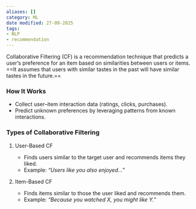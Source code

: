 ```yaml
---
aliases: []
category: ML
date modified: 27-09-2025
tags:
- NLP
- recommendation
---
```

Collaborative Filtering (CF) is a recommendation technique that predicts a user’s preference for an item based on similarities between users or items. ==It assumes that users with similar tastes in the past will have similar tastes in the future.==
### How It Works

* Collect user–item interaction data (ratings, clicks, purchases).
* Predict unknown preferences by leveraging patterns from known interactions.

### Types of Collaborative Filtering

1. User-Based CF

   * Finds users similar to the target user and recommends items they liked.
   * Example: *“Users like you also enjoyed…”*

1. Item-Based CF

   * Finds items similar to those the user liked and recommends them.
   * Example: *“Because you watched X, you might like Y.”*
